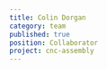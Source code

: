 ```yaml
---
title: Colin Dorgan
category: team
published: true
position: Collaborator
project: cnc-assembly
---
```


